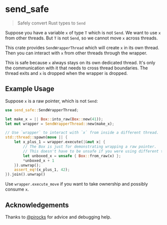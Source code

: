 # send_safe
> Safely convert Rust types to `Send`

Suppose you have a variable `x` of type `T` which is not `Send`.
We want to use `x` from other threads.
But `T` is not `Send`, so we cannot move `x` across threads.

This crate provides `SendWrapperThread` which will create `x` in its own thread.
Then you can interact with `x` from other threads through the wrapper.

This is safe because `x` always stays on its own dedicated thread.
It's only the communication with it that needs to cross thread boundaries.
The thread exits and `x` is dropped when the wrapper is dropped.

## Example Usage
Suppose `x` is a raw pointer, which is not `Send`:

```rust
use send_safe::SendWrapperThread;

let make_x = || Box::into_raw(Box::new(41));
let mut wrapper = SendWrapperThread::new(make_x);

// Use `wrapper` to interact with `x` from inside a different thread.
std::thread::spawn(move || {
    let x_plus_1 = wrapper.execute(|&mut x| {
        // The Box is just for demonstrating wrapping a raw pointer.
        // This doesn't have to be unsafe if you were using different types.
        let unboxed_x = unsafe { Box::from_raw(x) };
        *unboxed_x + 1
    }).unwrap();
    assert_eq!(x_plus_1, 42);
}).join().unwrap()
```

Use `wrapper.execute_move` if you want to take ownership and possibly consume `x`.

## Acknowledgements
Thanks to [@pirocks](https://github.com/pirocks/) for advice and debugging help.
